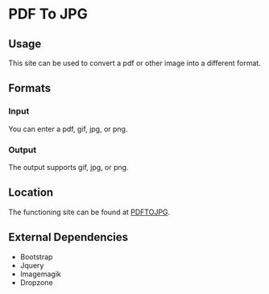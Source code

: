 # PDF To JPG

## Usage
This site can be used to convert a pdf or other image into a different format.

## Formats
### Input
You can enter a pdf, gif, jpg, or png.
### Output
The output supports gif, jpg, or png.

## Location
The functioning site can be found at
[PDFTOJPG](http://pdftojpg.com/).

## External Dependencies
* Bootstrap 
* Jquery
* Imagemagik
* Dropzone
